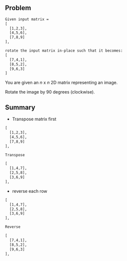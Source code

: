 ## Problem

```tex
Given input matrix = 
[
  [1,2,3],
  [4,5,6],
  [7,8,9]
],

rotate the input matrix in-place such that it becomes:
[
  [7,4,1],
  [8,5,2],
  [9,6,3]
]
```

You are given an *n* x *n* 2D matrix representing an image.

Rotate the image by 90 degrees (clockwise).



## Summary

- Transpose matrix first 

```tex
[
  [1,2,3],
  [4,5,6],
  [7,8,9]
],

Transpose

[
  [1,4,7],
  [2,5,8],
  [3,6,9]
],
```

- reverse each row 



```tex
[
  [1,4,7],
  [2,5,8],
  [3,6,9]
],

Reverse

[
  [7,4,1],
  [8,5,2],
  [9,6,3]
],
```

